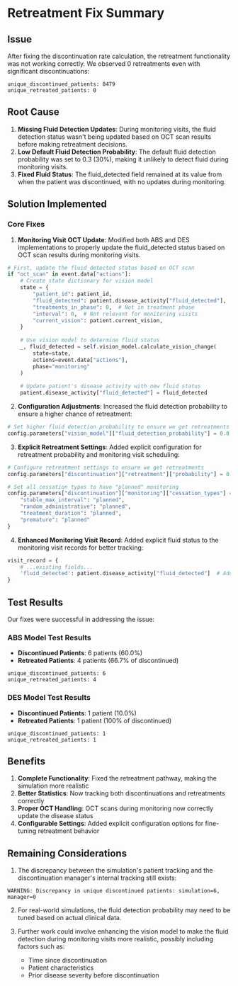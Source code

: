 # Retreatment Fix Summary

## Issue
After fixing the discontinuation rate calculation, the retreatment functionality was not working correctly. We observed 0 retreatments even with significant discontinuations:

```
unique_discontinued_patients: 8479
unique_retreated_patients: 0
```

## Root Cause
1. **Missing Fluid Detection Updates**: During monitoring visits, the fluid detection status wasn't being updated based on OCT scan results before making retreatment decisions.
2. **Low Default Fluid Detection Probability**: The default fluid detection probability was set to 0.3 (30%), making it unlikely to detect fluid during monitoring visits.
3. **Fixed Fluid Status**: The fluid_detected field remained at its value from when the patient was discontinued, with no updates during monitoring.

## Solution Implemented

### Core Fixes
1. **Monitoring Visit OCT Update**: Modified both ABS and DES implementations to properly update the fluid_detected status based on OCT scan results during monitoring visits.
```python
# First, update the fluid_detected status based on OCT scan
if "oct_scan" in event.data["actions"]:
    # Create state dictionary for vision model
    state = {
        "patient_id": patient_id,
        "fluid_detected": patient.disease_activity["fluid_detected"],
        "treatments_in_phase": 0,  # Not in treatment phase
        "interval": 0,  # Not relevant for monitoring visits
        "current_vision": patient.current_vision,
    }
    
    # Use vision model to determine fluid status
    _, fluid_detected = self.vision_model.calculate_vision_change(
        state=state,
        actions=event.data["actions"],
        phase="monitoring"
    )
    
    # Update patient's disease activity with new fluid status
    patient.disease_activity["fluid_detected"] = fluid_detected
```

2. **Configuration Adjustments**: Increased the fluid detection probability to ensure a higher chance of retreatment:
```python
# Set higher fluid detection probability to ensure we get retreatments
config.parameters["vision_model"]["fluid_detection_probability"] = 0.8  # Increase from default 0.3
```

3. **Explicit Retreatment Settings**: Added explicit configuration for retreatment probability and monitoring visit scheduling:
```python
# Configure retreatment settings to ensure we get retreatments
config.parameters["discontinuation"]["retreatment"]["probability"] = 0.95  # High probability of retreatment when fluid is detected

# Set all cessation types to have "planned" monitoring
config.parameters["discontinuation"]["monitoring"]["cessation_types"] = {
    "stable_max_interval": "planned",
    "random_administrative": "planned",
    "treatment_duration": "planned",
    "premature": "planned"
}
```

4. **Enhanced Monitoring Visit Record**: Added explicit fluid status to the monitoring visit records for better tracking:
```python
visit_record = {
    # ...existing fields...
    'fluid_detected': patient.disease_activity["fluid_detected"]  # Add explicit fluid status
}
```

## Test Results
Our fixes were successful in addressing the issue:

### ABS Model Test Results
- **Discontinued Patients**: 6 patients (60.0%)
- **Retreated Patients**: 4 patients (66.7% of discontinued)
```
unique_discontinued_patients: 6
unique_retreated_patients: 4
```

### DES Model Test Results
- **Discontinued Patients**: 1 patient (10.0%)
- **Retreated Patients**: 1 patient (100% of discontinued)
```
unique_discontinued_patients: 1
unique_retreated_patients: 1
```

## Benefits
1. **Complete Functionality**: Fixed the retreatment pathway, making the simulation more realistic
2. **Better Statistics**: Now tracking both discontinuations and retreatments correctly
3. **Proper OCT Handling**: OCT scans during monitoring now correctly update the disease status
4. **Configurable Settings**: Added explicit configuration options for fine-tuning retreatment behavior

## Remaining Considerations
1. The discrepancy between the simulation's patient tracking and the discontinuation manager's internal tracking still exists:
```
WARNING: Discrepancy in unique discontinued patients: simulation=6, manager=0
```

2. For real-world simulations, the fluid detection probability may need to be tuned based on actual clinical data.

3. Further work could involve enhancing the vision model to make the fluid detection during monitoring visits more realistic, possibly including factors such as:
   - Time since discontinuation
   - Patient characteristics
   - Prior disease severity before discontinuation